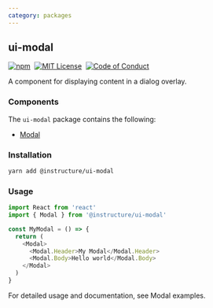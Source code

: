 ```yaml
---
category: packages
---
```


## ui-modal

[![npm][npm]][npm-url]&nbsp;
[![MIT License][license-badge]][license]&nbsp;
[![Code of Conduct][coc-badge]][coc]

A component for displaying content in a dialog overlay.

### Components

The `ui-modal` package contains the following:

- [Modal](#Modal)

### Installation

```sh
yarn add @instructure/ui-modal
```

### Usage

```js
import React from 'react'
import { Modal } from '@instructure/ui-modal'

const MyModal = () => {
  return (
    <Modal>
      <Modal.Header>My Modal</Modal.Header>
      <Modal.Body>Hello world</Modal.Body>
    </Modal>
  )
}
```

For detailed usage and documentation, see Modal examples.

[npm]: https://img.shields.io/npm/v/@instructure/ui-modal.svg
[npm-url]: https://npmjs.com/package/@instructure/ui-modal
[license-badge]: https://img.shields.io/npm/l/instructure-ui.svg?style=flat-square
[license]: https://github.com/instructure/instructure-ui/blob/master/LICENSE
[coc-badge]: https://img.shields.io/badge/code%20of-conduct-ff69b4.svg?style=flat-square
[coc]: https://github.com/instructure/instructure-ui/blob/master/CODE_OF_CONDUCT.md
